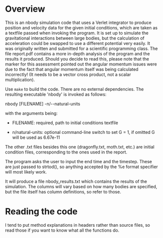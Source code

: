 # Overview

This is an nbody simulation code that uses a Verlet integrator to produce position and velocity data for the given initial conditions, which are taken as a textfile passed when invoking the program. It is set up to simulate the gravitational interactions between large bodies, but the calculation of acceleration could be swapped to use a different potential very easily. It was originally written and submitted for a scientific programming class. The file report.pdf contains a more in-depth analysis of the program and the results it produced. Should you decide to read this, please note that the marker for this assessment pointed out the angular momentum issues were due to the fact that angular momentum itself was being calculated incorrectly! (It needs to be a vector cross product, not a scalar multiplication).

Use `make` to build the code. There are no external dependencies. The resulting
executable 'nbody' is invoked as follows:

nbody [FILENAME] -n/--natural-units

with the arguments being:

- FILENAME: required, path to initial conditions textfile 
    
- n/natural-units: optional command-line switch to set G = 1, if omitted G will be used as 6.67e-11

The other .txt files besides this one (dragonfly.txt, moth.txt, etc.) are initial
condition files, corresponding to the ones used in the report.

The program asks the user to input the end time and the timestep. These are just
passed to strtod(), so anything accepted by the %e format specifier will most
likely work.

It will produce a file nbody_results.txt which contains the results of the
simulation. The columns will vary based on how many bodies are specified, but
the file itself has column definitions, so refer to those.

# Reading the code

I tend to put method explanations in headers rather than source files, so read
those if you want to know what all the functions do.
